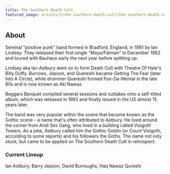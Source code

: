 ```yaml
---
title: The Southern Death Cult
featured_image: artists/t/the-southern-death-cult/the-southern-death-cult.jpg
---
```

## About

Seminal "positive punk" band formed in Bradford, England, in 1981 by Ian Lindsey. They released their first single "Moya/Fatman" in December 1982 and toured with Bauhaus early the next year before splitting up. 

Lindsey aka Ian Astbury went on to form Death Cult with Theatre Of Hate's Billy Duffy. Burrows, Jepson, and Quereshi became Getting The Fear (later Into A Circle), while drummer Quereshi formed Fun-Da-Mental in the late 80s and is now known as Aki Nawaz. 

Beggars Banquet compiled several sessions and outtakes onto a self-titled album, which was released in 1983 and finally issued in the US almost 15 years later. 

The band was very popular within the scene that became known as the Gothic scene - a name that's often attributed to Astbury. He lived around the corner from Andi Sex Gang, who lived in a building called Visigoth Towers. As a joke, Astbury called him the Gothic Goblin (or Count Visigoth, according to some reports) and his followers the Goths. The name not only stuck, but came to be applied on The Southern Death Cult in retrospect. 
 


### Current Lineup

Ian Astbury, Barry Jepson, David Burroughs, Haq Nawaz Qureshi

